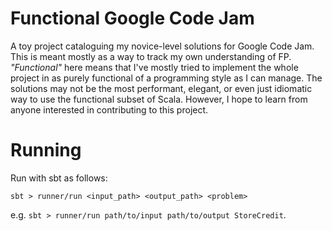 Functional Google Code Jam
===========================

A toy project cataloguing my novice-level solutions for Google Code Jam. This is
meant mostly as a way to track my own understanding of FP. _"Functional"_ here
means that I've mostly tried to implement the whole project in as purely
functional of a programming style as I can manage. The solutions may not be the
most performant, elegant, or even just idiomatic way to use the functional subset
of Scala. However, I hope to learn from anyone interested in contributing to this
project.

Running
=======
Run with sbt as follows:

`sbt > runner/run <input_path> <output_path> <problem>`

e.g. `sbt > runner/run path/to/input path/to/output StoreCredit`.